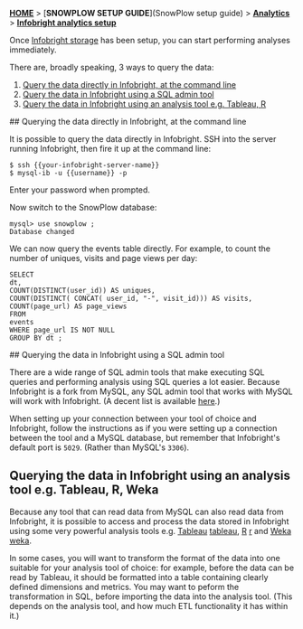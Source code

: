 [**HOME**](Home) > [**SNOWPLOW SETUP GUIDE**](SnowPlow setup guide) > [**Analytics**](analytics-setup) > [**Infobright analytics setup**](infobright-analytics-setup)

Once [Infobright storage](infobright-storage-setup) has been setup, you can start performing analyses immediately.

There are, broadly speaking, 3 ways to query the data:

1. [Query the data directly in Infobright, at the command line](#command-line)
2. [Query the data in Infobright using a SQL admin tool](#sql-admin)
3. [Query the data in Infobright using an analysis tool e.g. Tableau, R](#analysis-tool)

<a name="command-line" />
## Querying the data directly in Infobright, at the command line

It is possible to query the data directly in Infobright. SSH into the server running Infobright, then fire it up at the command line:

	$ ssh {{your-infobright-server-name}}
	$ mysql-ib -u {{username}} -p

Enter your password when prompted.

Now switch to the SnowPlow database:

	mysql> use snowplow ;
	Database changed

We can now query the events table directly. For example, to count the number of uniques, visits and page views per day:

	SELECT
	dt,
	COUNT(DISTINCT(user_id)) AS uniques,
	COUNT(DISTINCT( CONCAT( user_id, "-", visit_id))) AS visits,
	COUNT(page_url) AS page_views
	FROM 
	events
	WHERE page_url IS NOT NULL
	GROUP BY dt ;

<a name="sql-admin" />
## Querying the data in Infobright using a SQL admin tool

There are a wide range of SQL admin tools that make executing SQL queries and performing analysis using SQL queries a lot easier. Because Infobright is a fork from MySQL, any SQL admin tool that works with MySQL will work with Infobright. (A decent list is available [here](http://www.veign.com/blog/2010/05/03/top-15-mysql-managers-and-tools/).)

When setting up your connection between your tool of choice and Infobright, follow the instructions as if you were setting up a connection between the tool and a MySQL database, but remember that Infobright's default port is `5029`. (Rather than MySQL's `3306`).

## Querying the data in Infobright using an analysis tool e.g. Tableau, R, Weka

Because any tool that can read data from MySQL can also read data from Infobright, it is possible to access and process the data stored in Infobright using some very powerful analysis tools e.g. [Tableau] [tableau], [R] [r] and [Weka] [weka]. 

In some cases, you will want to transform the format of the data into one suitable for your analysis tool of choice: for example, before the data can be read by Tableau, it should be formatted into a table containing clearly defined dimensions and metrics. You may want to peform the transformation in SQL, before importing the data into the analysis tool. (This depends on the analysis tool, and how much ETL functionality it has within it.)

[tableau]: http://www.tableausoftware.com/
[r]: http://www.r-project.org/
[weka]: http://weka.pentaho.com/

